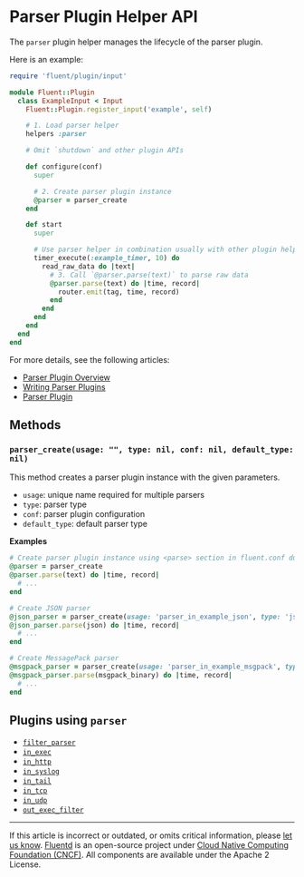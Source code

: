 # Parser Plugin Helper API

The `parser` plugin helper manages the lifecycle of the parser plugin.

Here is an example:

```rb
require 'fluent/plugin/input'

module Fluent::Plugin
  class ExampleInput < Input
    Fluent::Plugin.register_input('example', self)

    # 1. Load parser helper
    helpers :parser

    # Omit `shutdown` and other plugin APIs

    def configure(conf)
      super

      # 2. Create parser plugin instance
      @parser = parser_create
    end

    def start
      super

      # Use parser helper in combination usually with other plugin helpers
      timer_execute(:example_timer, 10) do
        read_raw_data do |text|
          # 3. Call `@parser.parse(text)` to parse raw data
          @parser.parse(text) do |time, record|
            router.emit(tag, time, record)
          end
        end
      end
    end
  end
end
```

For more details, see the following articles:

-   [Parser Plugin Overview](/plugins/parser/README.md)
-   [Writing Parser Plugins](/developer/api-plugin-parser.md)
-   [Parser Plugin](/configuration/parse-section.md)


## Methods


### `parser_create(usage: "", type: nil, conf: nil, default_type: nil)`

This method creates a parser plugin instance with the given parameters.

-   `usage`: unique name required for multiple parsers
-   `type`: parser type
-   `conf`: parser plugin configuration
-   `default_type`: default parser type

**Examples**

```rb
# Create parser plugin instance using <parse> section in fluent.conf during configure phase
@parser = parser_create
@parser.parse(text) do |time, record|
  # ...
end

# Create JSON parser
@json_parser = parser_create(usage: 'parser_in_example_json', type: 'json')
@json_parser.parse(json) do |time, record|
  # ...
end

# Create MessagePack parser
@msgpack_parser = parser_create(usage: 'parser_in_example_msgpack', type: 'msgpack')
@msgpack_parser.parse(msgpack_binary) do |time, record|
  # ...
end
```


## Plugins using `parser`

-   [`filter_parser`](/plugins/filter/parser.md)
-   [`in_exec`](/plugins/input/exec.md)
-   [`in_http`](/plugins/input/http.md)
-   [`in_syslog`](/plugins/input/syslog.md)
-   [`in_tail`](/plugins/input/tail.md)
-   [`in_tcp`](/plugins/input/tcp.md)
-   [`in_udp`](/plugins/input/udp.md)
-   [`out_exec_filter`](/plugins/output/exec_filter.md)


------------------------------------------------------------------------

If this article is incorrect or outdated, or omits critical information, please
[let us know](https://github.com/fluent/fluentd-docs-gitbook/issues?state=open).
[Fluentd](http://www.fluentd.org/) is an open-source project under
[Cloud Native Computing Foundation (CNCF)](https://cncf.io/). All components are
available under the Apache 2 License.